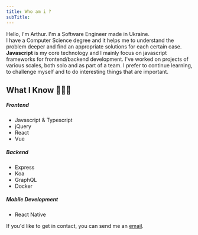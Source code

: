 ```yaml
---
title: Who am i ?
subTitle:
---
```


Hello, I'm Arthur. I'm a Software Engineer made in Ukraine.
<br> I have a Computer Science degree and it helps me to understand the problem deeper and find an appropriate solutions for each certain case.
**Javascript** is my core technology and I mainly focus on javascript frameworks for frontend/backend development.
I've worked on projects of various scales, both solo and as part of a team.
I prefer to continue learning, to challenge myself and to do interesting things that are important.



## What I Know 👨🏻‍💻

<div class="skills">

##### Frontend
* Javascript & Typescript
* jQuery
* React
* Vue


##### Backend
* Express
* Koa
* GraphQL
* Docker


##### Mobile Development
* React Native

</div>



If you'd like to get in contact, you can send me an <a class='mail' href="mailto:arthur.nesterenko.dev@gmail.com">email</a>.


